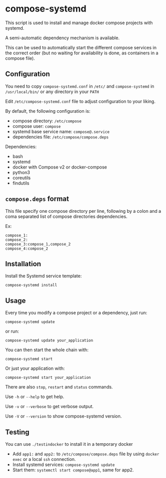 compose-systemd
===============

This script is used to install and manage docker compose projects with systemd.

A semi-automatic dependency mechanism is available.

This can be used to automatically start the different compose services in the correct order (but no waiting for availability is done, as containers in a compose file).

Configuration
-------------

You need to copy `compose-systemd.conf` in `/etc/` and `compose-systemd` in `/usr/local/bin/` or any directory in your `PATH`

Edit `/etc/compose-systemd.conf` file to adjust configuration to your liking.

By default, the following configuration is:
* compose directory: `/etc/compose`
* compose user: `compose`
* systemd base service name: `compose@.service`
* dependencies file: `/etc/compose/compose.deps`

Dependencies:
* bash
* systemd
* docker with Compose v2 or docker-compose
* python3
* coreutils
* findutils

`compose.deps` format
---------------------

This file specify one compose directory per line, following by a colon and a coma separated list of compose directories dependencies.

Ex:
```
compose_1:
compose_2:
compose_3:compose_1,compose_2
compose_4:compose_2
```

Installation
------------

Install the Systemd service template:
```
compose-systemd install
```

Usage
-----

Every time you modify a compose project or a dependency, just run:
```
compose-systemd update
```
or run:
```
compose-systemd update your_application
```

You can then start the whole chain with:
```
compose-systemd start
```
Or just your application with:
```
compose-systemd start your_application
```

There are also `stop`, `restart` and `status` commands.

Use `-h` or `--help` to get help.

Use `-v` or `--verbose` to get verbose output.

Use `-V` or `--version` to show compose-systemd version.


Testing
-------

You can use `./testindocker` to install it in a temporary docker

- Add `app1:` and `app2:` to `/etc/compose/compose.deps` file by using `docker exec` or a local `ssh` connection.
- Install systemd services: `compose-systemd update`
- Start them: `systemctl start compose@app1`, same for app2.
